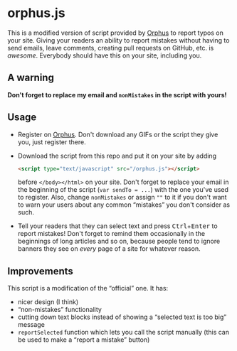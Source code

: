 # orphus.js

This is a modified version of script provided by [Orphus][] to report typos
on your site. Giving your readers an ability to report mistakes without
having to send emails, leave comments, creating pull requests on GitHub,
etc. is *awesome*. Everybody should have this on your site, including you.

## A warning

**Don't forget to replace my email and `nonMistakes` in the script with yours!**

## Usage

  * Register on [Orphus][]. Don't download any GIFs or the script they give
    you, just register there.

  * Download the script from this repo and put it on your site by adding

    ~~~ html
    <script type="text/javascript" src="/orphus.js"></script>
    ~~~

    before `</body></html>` on your site. Don't forget to replace your email
    in the beginning of the script (`var sendTo = ...`) with the one you've
    used to register. Also, change `nonMistakes` or assign `""` to it if you
    don't want to warn your users about any common “mistakes” you don't
    consider as such.

  * Tell your readers that they can select text and press
    <kbd>Ctrl</kbd>+<kbd>Enter</kbd> to report mistakes! Don't forget to
    remind them occasionally in the beginnings of long articles and so on,
    because people tend to ignore banners they see on *every* page of a site
    for whatever reason.

## Improvements

This script is a modification of the “official” one. It has:

  * nicer design (I think)
  * “non-mistakes” functionality
  * cutting down text blocks instead of showing a “selected text is too big”
    message
  * `reportSelected` function which lets you call the script manually (this
    can be used to make a “report a mistake” button)

[Orphus]: http://orphus.ru/en/
